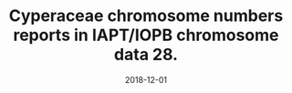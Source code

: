 ---
title: "Cyperaceae chromosome numbers reports in IAPT/IOPB chromosome data 28."
collection: publications
permalink: /publication/Márquez-Corro et al 2018 IOPB
date: 2018-12-01
venue: 'Taxon'
paperurl: '/files/pdf/research/Márquez-Corro et al 2018 IOPB.pdf'
link: 'https://doi.org/10.12705/676.39'
#code: 'http://doi.org/...'
#github: 'https://github.com/jimarcor/...'
#figshare: 'https://figshare.com/...'
citation: '<B>Márquez-Corro JI</B>*, Luceño M*, Jiménez-Mejías P, Escudero M, Martín-Bravo S, Hipp AL, Chung K-S, Muasya AM, Rothrock PE, Weber JE, Naczi R. 2018. &quot;Cyperaceae&quot; in Marhold K & Kucera J (eds.), <i>IAPT/IOPB chromosome data 28. Taxon</i> 67(6): 1240-1242.'
---